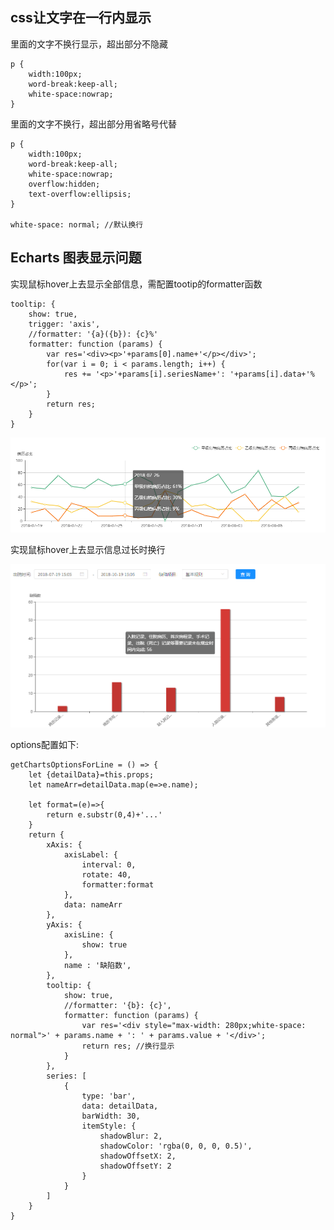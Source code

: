 ## css让文字在一行内显示

里面的文字不换行显示，超出部分不隐藏

    p {
        width:100px;
        word-break:keep-all;
        white-space:nowrap;     
    }

里面的文字不换行，超出部分用省略号代替

    p {
        width:100px;
        word-break:keep-all;
        white-space:nowrap;
        overflow:hidden;
        text-overflow:ellipsis; 
    }

    white-space: normal; //默认换行

## Echarts 图表显示问题

实现鼠标hover上去显示全部信息，需配置tootip的formatter函数

    tooltip: {
        show: true,
        trigger: 'axis',
        //formatter: '{a}({b}): {c}%'
        formatter: function (params) {
            var res='<div><p>'+params[0].name+'</p></div>';
            for(var i = 0; i < params.length; i++) {
                res += '<p>'+params[i].seriesName+': '+params[i].data+'%</p>';
            }
            return res;
        }
    }

![charts-01 icon](./charts_tootip.png)


实现鼠标hover上去显示信息过长时换行

![charts-02 icon](./charts_tootip2.png)

options配置如下:

    getChartsOptionsForLine = () => {
        let {detailData}=this.props;
        let nameArr=detailData.map(e=>e.name);

        let format=(e)=>{
            return e.substr(0,4)+'...'
        }
        return {
            xAxis: {
                axisLabel: {
                    interval: 0,
                    rotate: 40,
                    formatter:format
                },
                data: nameArr
            },
            yAxis: {
                axisLine: {
                    show: true
                },
                name : '缺陷数',
            },
            tooltip: {
                show: true,
                //formatter: '{b}: {c}',
                formatter: function (params) {
                    var res='<div style="max-width: 280px;white-space: normal">' + params.name + ': ' + params.value + '</div>';
                    return res; //换行显示
                }
            },
            series: [
                {
                    type: 'bar',
                    data: detailData,
                    barWidth: 30,
                    itemStyle: {
                        shadowBlur: 2,
                        shadowColor: 'rgba(0, 0, 0, 0.5)',
                        shadowOffsetX: 2,
                        shadowOffsetY: 2
                    }
                }
            ]
        }
    }